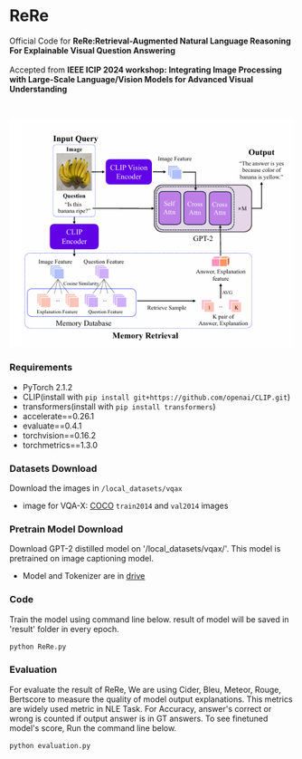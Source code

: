 # ReRe
Official Code for **ReRe:Retrieval-Augmented Natural Language Reasoning For Explainable Visual Question Answering** <br>
<br>
Accepted from **IEEE ICIP 2024 workshop: Integrating Image Processing with Large-Scale Language/Vision Models for Advanced Visual Understanding**

<br>
<p align="center">
<img src="utils/model_architectual.png" width="512"/>
  </p>

### Requirements
- PyTorch 2.1.2
- CLIP(install with `pip install git+https://github.com/openai/CLIP.git`)
- transformers(install with `pip install transformers`)
- accelerate==0.26.1
- evaluate==0.4.1
- torchvision==0.16.2
- torchmetrics==1.3.0
### Datasets Download
Download the images in `/local_datasets/vqax`
- image for VQA-X: [COCO](https://cocodataset.org/#download) `train2014` and `val2014` images<br>
### Pretrain Model Download
Download GPT-2 distilled model on '/local_datasets/vqax/'. This model is pretrained on image captioning model.
- Model and Tokenizer are in [drive](https://drive.google.com/drive/folders/1diyYSPW4LkdDa0DP9N-Wfx0ulMbOoxiC?usp=drive_link) 
### Code
Train the model using command line below. result of model will be saved in 'result' folder in every epoch.
```bash
python ReRe.py
```
### Evaluation
For evaluate the result of ReRe, We are using Cider, Bleu, Meteor, Rouge, Bertscore to measure the quality of model output explanations. This metrics are widely used metric in NLE Task. For Accuracy, answer's correct or wrong is counted if output answer is in GT answers. To see finetuned model's score, Run the command line below.
```bash
python evaluation.py
```
